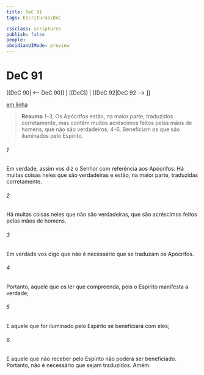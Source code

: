 ```yaml
---
title: DeC 91
tags: Escrituras\DeC

cssclass: scriptures
publish: false
people:
obsidianUIMode: preview
---
```


# DeC 91
[[DeC 90| <-- DeC 90]] | [[DeC]] | [[DeC 92|DeC 92 --> ]]

[em linha](https://churchofjesuschrist.org/study/scriptures/dc-testament/dc/91?lang=por)

> __Resumo__
1–3, Os Apócrifos estão, na maior parte, traduzidos corretamente, mas contêm muitos acréscimos feitos pelas mãos de homens, que não são verdadeiros; 4–6, Beneficiam os que são iluminados pelo Espírito.

###### 1 
Em verdade, assim vos diz o Senhor com referência aos Apócrifos: Há muitas coisas neles que são verdadeiras e estão, na maior parte, traduzidas corretamente.

###### 2 
Há muitas coisas neles que não são verdadeiras, que são acréscimos feitos pelas mãos de homens.

###### 3 
Em verdade vos digo que não é necessário que se traduzam os Apócrifos.

###### 4 
Portanto, aquele que os ler que compreenda, pois o Espírito manifesta a verdade;

###### 5 
E aquele que for iluminado pelo Espírito se beneficiará com eles;

###### 6 
E aquele que não receber pelo Espírito não poderá ser beneficiado. Portanto, não é necessário que sejam traduzidos. Amém.

